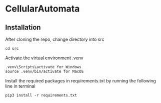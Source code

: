 # CellularAutomata
## Installation
After cloning the repo, change directory into src
```
cd src
```

Activate the virtual environment .venv
```
.venv\Scripts\activate for Windows
source .venv/bin/activate for MacOS
```

Install the required packages in requirements.txt by running the following line in terminal
```
pip3 install -r requirements.txt
```
